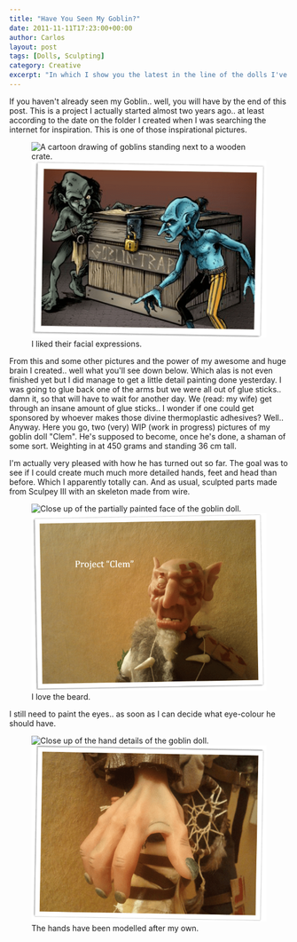 ```yaml
---
title: "Have You Seen My Goblin?"
date: 2011-11-11T17:23:00+00:00
author: Carlos
layout: post
tags: [Dolls, Sculpting]
category: Creative
excerpt: "In which I show you the latest in the line of the dolls I've created, my goblin doll."
---
```

If you haven't already seen my Goblin.. well, you will have by the end of this post. This is a project I actually started almost two years ago.. at least according to the date on the folder I created when I was searching the internet for inspiration. This is one of those inspirational pictures.

<figure>
    <img class="js-lazy-load" data-original="/assets/posts/2011/11/inspiritus.png" alt="A cartoon drawing of goblins standing next to a wooden crate.">
  <noscript>
    <img src="/assets/posts/2011/11/inspiritus.png" alt="A cartoon drawing of goblins standing next to a wooden crate.">
  </noscript>
  <figcaption>I liked their facial expressions.</figcaption>
</figure>

From this and some other pictures and the power of my awesome and huge brain I created.. well what you'll see down below. Which alas is not even finished yet but I did manage to get a little detail painting done yesterday. I was going to glue back one of the arms but we were all out of glue sticks.. damn it, so that will have to wait for another day. We (read: my wife) get through an insane amount of glue sticks.. I wonder if one could get sponsored by whoever makes those divine thermoplastic adhesives? Well.. Anyway. Here you go, two (very) WIP (work in progress) pictures of my goblin doll "Clem". He's supposed to become, once he's done, a shaman of some sort. Weighting in at 450 grams and standing 36 cm tall.

I'm actually very pleased with how he has turned out so far. The goal was to see if I could create much much more detailed hands, feet and head than before. Which I apparently totally can. And as usual, sculpted parts made from Sculpey III with an skeleton made from wire.

<figure>
    <img class="js-lazy-load" data-original="/assets/posts/2011/11/pro-clem.png" alt="Close up of the partially painted face of the goblin doll.">
  <noscript>
    <img src="/assets/posts/2011/11/pro-clem.png" alt="Close up of the partially painted face of the goblin doll.">
  </noscript>
  <figcaption>I love the beard.</figcaption>
</figure>

I still need to paint the eyes.. as soon as I can decide what eye-colour he should have.

<figure>
    <img class="js-lazy-load" data-original="/assets/posts/2011/11/pr-clem2.png" alt="Close up of the hand details of the goblin doll.">
  <noscript>
    <img src="/assets/posts/2011/11/pr-clem2.png" alt="Close up of the hand details of the goblin doll.">
  </noscript>
  <figcaption>The hands have been modelled after my own.</figcaption>
</figure>